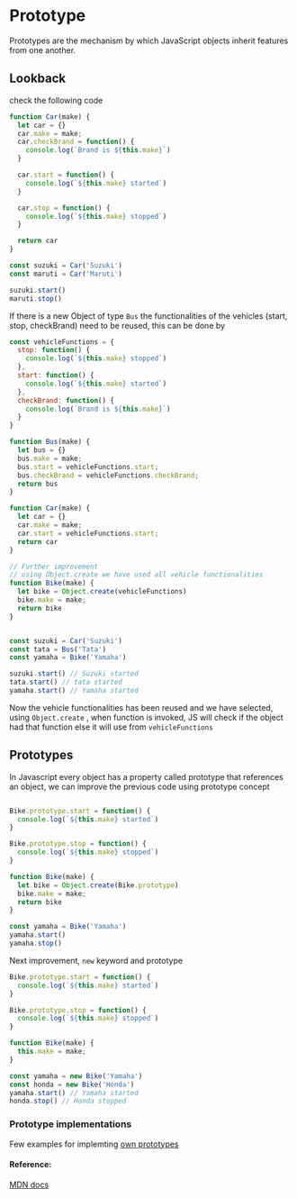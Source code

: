 # Prototype

Prototypes are the mechanism by which JavaScript objects inherit features from one another.

## Lookback
check the following code

```js
function Car(make) {
  let car = {}
  car.make = make;
  car.checkBrand = function() {
    console.log(`Brand is ${this.make}`)
  }

  car.start = function() {
    console.log(`${this.make} started`)
  }

  car.stop = function() {
    console.log(`${this.make} stopped`)
  }

  return car
}

const suzuki = Car('Suzuki')
const maruti = Car('Maruti')

suzuki.start()
maruti.stop()
```

If there is a new Object of type `Bus` the functionalities of the vehicles (start, stop, checkBrand) need to be reused, this can be done by 

```js
const vehicleFunctions = {
  stop: function() {
    console.log(`${this.make} stopped`)
  },
  start: function() {
    console.log(`${this.make} started`)
  },
  checkBrand: function() {
    console.log(`Brand is ${this.make}`)
  }
} 

function Bus(make) {
  let bus = {}
  bus.make = make;
  bus.start = vehicleFunctions.start;
  bus.checkBrand = vehicleFunctions.checkBrand;
  return bus
}

function Car(make) {
  let car = {}
  car.make = make;
  car.start = vehicleFunctions.start;
  return car
}

// Further improvement
// using Object.create we have used all vehicle functionalities
function Bike(make) {
  let bike = Object.create(vehicleFunctions)
  bike.make = make;
  return bike
}


const suzuki = Car('Suzuki')
const tata = Bus('Tata')
const yamaha = Bike('Yamaha')

suzuki.start() // Suzuki started
tata.start() // tata started
yamaha.start() // Yamaha started
```
Now the vehicle functionalities has been reused and we have selected, using `Object.create` , when function is invoked, JS will check if the object had that function else it will use from `vehicleFunctions`


## Prototypes 

In Javascript every object has a property called prototype that references an object,
we can improve the previous code using prototype concept

```js

Bike.prototype.start = function() {
  console.log(`${this.make} started`)
}

Bike.prototype.stop = function() {
  console.log(`${this.make} stopped`)
}

function Bike(make) {
  let bike = Object.create(Bike.prototype)
  bike.make = make;
  return bike
}

const yamaha = Bike('Yamaha')
yamaha.start()
yamaha.stop()

```

Next improvement, `new` keyword and prototype

```js
Bike.prototype.start = function() {
  console.log(`${this.make} started`)
}

Bike.prototype.stop = function() {
  console.log(`${this.make} stopped`)
}

function Bike(make) {
  this.make = make;
}

const yamaha = new Bike('Yamaha')
const honda = new Bike('Honda')
yamaha.start() // Yamaha started
honda.stop() // Honda stopped

```

### Prototype implementations

Few examples for implemting [own prototypes](/guide/prototypeimp)

#### Reference:

[MDN docs](https://developer.mozilla.org/en-US/docs/Learn/JavaScript/Objects/Object_prototypes)
